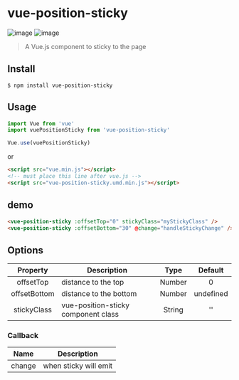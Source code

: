 # vue-position-sticky

![image](https://img.shields.io/badge/vue-2.5.16-blue.svg)
![image](https://img.shields.io/badge/vue--cli-3.0.0-green.svg)

> A Vue.js component to sticky to the page

## Install
```
$ npm install vue-position-sticky
```

## Usage
```javascript
import Vue from 'vue'
import vuePositionSticky from 'vue-position-sticky'

Vue.use(vuePositionSticky)
```

or

```html
<script src="vue.min.js"></script>
<!-- must place this line after vue.js -->
<script src="vue-position-sticky.umd.min.js"></script>
```

## demo
```html
<vue-position-sticky :offsetTop="0" stickyClass="myStickyClass" />
<vue-position-sticky :offsetBottom="30" @change="handleStickyChange" />
```

## Options
Property | Description | Type | Default
|:---:|---|:---:|:---:|
| offsetTop | distance to the top | Number | 0
| offsetBottom | distance to the bottom | Number | undefined
| stickyClass | vue-position-sticky component class | String | ''

### Callback
| Name | Description |
|:---:|---|
| change | when sticky will emit 
